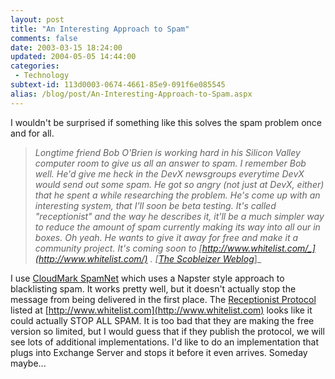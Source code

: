 ```yaml
---
layout: post
title: "An Interesting Approach to Spam"
comments: false
date: 2003-03-15 18:24:00
updated: 2004-05-05 14:44:00
categories:
 - Technology
subtext-id: 113d0003-0674-4661-85e9-091f6e085545
alias: /blog/post/An-Interesting-Approach-to-Spam.aspx
---
```



I wouldn't be surprised if something like this solves the spam problem once and for all.

> _Longtime friend Bob O'Brien is working hard in his Silicon Valley computer room to give us all an answer to spam. I remember Bob well. He'd give me heck in the DevX newsgroups everytime DevX would send out some spam. He got so angry (not just at DevX, either) that he spent a while researching the problem. He's come up with an interesting system, that I'll soon be beta testing. It's called "receptionist" and the way he describes it, it'll be a much simpler way to reduce the amount of spam currently making its way into all our in boxes. Oh yeah. He wants to give it away for free and make it a community project. It's coming soon to _[_http://www.whitelist.com/_](http://www.whitelist.com/)_ . [_[_The Scobleizer Weblog_](http://radio.weblogs.com/0001011/)_]_

I use [CloudMark SpamNet](http://www.cloudmark.com/products/spamnet/) which uses a Napster style approach to blacklisting spam. It works pretty well, but it doesn't actually stop the message from being delivered in the first place. The [Receptionist Protocol](http://www.whitelist.com/protocol.html) listed at [http://www.whitelist.com](http://www.whitelist.com) looks like it could actually STOP ALL SPAM. It is too bad that they are making the free version so limited, but I would guess that if they publish the protocol, we will see lots of additional implementations. I'd like to do an implementation that plugs into Exchange Server and stops it before it even arrives. Someday maybe...
